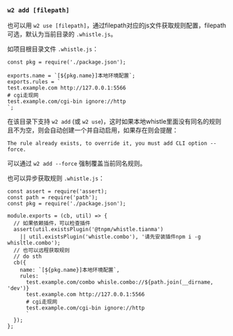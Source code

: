 ### `w2 add [filepath]`
也可以用 `w2 use [filepath]`，通过filepath对应的js文件获取规则配置，filepath可选，默认为当前目录的 `.whistle.js`。

如项目根目录文件 `.whistle.js`：

```
const pkg = require('./package.json');

exports.name = `[${pkg.name}]本地环境配置`;
exports.rules = `
test.example.com http://127.0.0.1:5566
# cgi走现网
test.example.com/cgi-bin ignore://http
`;
```

在该目录下支持 `w2 add` (或 `w2 use`)，这时如果本地whistle里面没有同名的规则且不为空，则会自动创建一个并自动启用，如果存在则会提醒：
```
The rule already exists, to override it, you must add CLI option --force.
```

可以通过 `w2 add --force` 强制覆盖当前同名规则。

也可以异步获取规则 `.whistle.js`：

```
const assert = require('assert);
const path = require('path');
const pkg = require('./package.json');

module.exports = (cb, util) => {
  // 如果依赖插件，可以检查插件
  assert(util.existsPlugin('@tnpm/whistle.tianma')
    || util.existsPlugin('whistle.combo'), '请先安装插件npm i -g whisltle.combo');
  // 也可以远程获取规则
  // do sth
  cb({
    name: `[${pkg.name}]本地环境配置`,
    rules:  `
      test.example.com/combo whisle.combo://${path.join(__dirname, 'dev')}
      test.example.com http://127.0.0.1:5566
      # cgi走现网
      test.example.com/cgi-bin ignore://http
      `
  });
};
```
